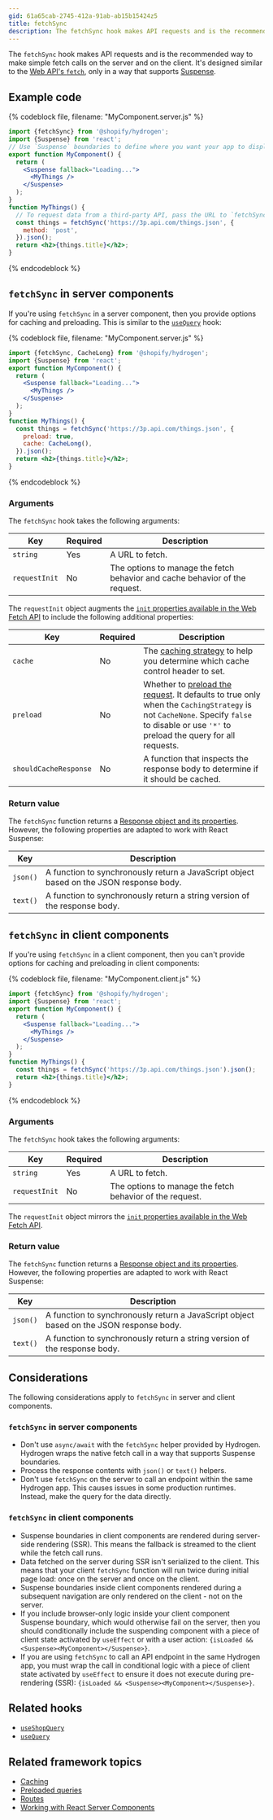 ```yaml
---
gid: 61a65cab-2745-412a-91ab-ab15b15424z5
title: fetchSync
description: The fetchSync hook makes API requests and is the recommended way to make simple fetch calls on the server and on the client.
---
```


The `fetchSync` hook makes API requests and is the recommended way to make simple fetch calls on the server and on the client. It's designed similar to the [Web API's `fetch`](https://developer.mozilla.org/en-US/docs/Web/API/fetch), only in a way that supports [Suspense](https://reactjs.org/docs/concurrent-mode-suspense.html).

## Example code

{% codeblock file, filename: "MyComponent.server.js" %}

```jsx
import {fetchSync} from '@shopify/hydrogen';
import {Suspense} from 'react';
// Use `Suspense` boundaries to define where you want your app to display a loading indicator while your data is being accessed.
export function MyComponent() {
  return (
    <Suspense fallback="Loading...">
      <MyThings />
    </Suspense>
  );
}
function MyThings() {
  // To request data from a third-party API, pass the URL to `fetchSync` along with any arguments.
  const things = fetchSync('https://3p.api.com/things.json', {
    method: 'post',
  }).json();
  return <h2>{things.title}</h2>;
}
```

{% endcodeblock %}

## `fetchSync` in server components

If you're using `fetchSync` in a server component, then you provide options for caching and preloading. This is similar to the [`useQuery`](https://shopify.dev/api/hydrogen/hooks/global/usequery) hook:

{% codeblock file, filename: "MyComponent.server.js" %}

```jsx
import {fetchSync, CacheLong} from '@shopify/hydrogen';
import {Suspense} from 'react';
export function MyComponent() {
  return (
    <Suspense fallback="Loading...">
      <MyThings />
    </Suspense>
  );
}
function MyThings() {
  const things = fetchSync('https://3p.api.com/things.json', {
    preload: true,
    cache: CacheLong(),
  }).json();
  return <h2>{things.title}</h2>;
}
```

{% endcodeblock %}

### Arguments

The `fetchSync` hook takes the following arguments:

| Key           | Required | Description                                                                 |
| ------------- | -------- | --------------------------------------------------------------------------- |
| `string`      | Yes      | A URL to fetch.                                                             |
| `requestInit` | No       | The options to manage the fetch behavior and cache behavior of the request. |

The `requestInit` object augments the [`init` properties available in the Web Fetch API](https://developer.mozilla.org/en-US/docs/Web/API/Request/Request) to include the following additional properties:

| Key                   | Required | Description                                                                                                                                                                                                                                    |
| --------------------- | -------- | ---------------------------------------------------------------------------------------------------------------------------------------------------------------------------------------------------------------------------------------------- |
| `cache`               | No       | The [caching strategy](https://shopify.dev/custom-storefronts/hydrogen/framework/cache#caching-strategies) to help you determine which cache control header to set.                                                                            |
| `preload`             | No       | Whether to [preload the request](https://shopify.dev/custom-storefronts/hydrogen/framework/preloaded-queries). It defaults to true only when the `CachingStrategy` is not `CacheNone`. Specify `false` to disable or use `'*'` to preload the query for all requests. |
| `shouldCacheResponse` | No       | A function that inspects the response body to determine if it should be cached.                                                                                                                                                                |

### Return value

The `fetchSync` function returns a [Response object and its properties](https://developer.mozilla.org/en-US/docs/Web/API/Response). However, the following properties are adapted to work with React Suspense:

| Key        | Description                                                                               |
| ---------- | ----------------------------------------------------------------------------------------- |
| `json()`   | A function to synchronously return a JavaScript object based on the JSON response body.   |
| `text()`   | A function to synchronously return a string version of the response body.                 |

## `fetchSync` in client components

If you're using `fetchSync` in a client component, then you can't provide options for caching and preloading in client components:

{% codeblock file, filename: "MyComponent.client.js" %}

```jsx
import {fetchSync} from '@shopify/hydrogen';
import {Suspense} from 'react';
export function MyComponent() {
  return (
    <Suspense fallback="Loading...">
      <MyThings />
    </Suspense>
  );
}
function MyThings() {
  const things = fetchSync('https://3p.api.com/things.json').json();
  return <h2>{things.title}</h2>;
}
```

{% endcodeblock %}

### Arguments

The `fetchSync` hook takes the following arguments:

| Key           | Required | Description                                              |
| ------------- | -------- | -------------------------------------------------------- |
| `string`      | Yes      | A URL to fetch.                                          |
| `requestInit` | No       | The options to manage the fetch behavior of the request. |

The `requestInit` object mirrors the [`init` properties available in the Web Fetch API](https://developer.mozilla.org/en-US/docs/Web/API/Request/Request).

### Return value

The `fetchSync` function returns a [Response object and its properties](https://developer.mozilla.org/en-US/docs/Web/API/Response). However, the following properties are adapted to work with React Suspense:

| Key        | Description                                                                             |
| ---------- | --------------------------------------------------------------------------------------- |
| `json()`   | A function to synchronously return a JavaScript object based on the JSON response body. |
| `text()`   | A function to synchronously return a string version of the response body.               |

## Considerations

The following considerations apply to `fetchSync` in server and client components.

### `fetchSync` in server components

- Don't use `async/await` with the `fetchSync` helper provided by Hydrogen. Hydrogen wraps the native fetch call in a way that supports Suspense boundaries.
- Process the response contents with `json()` or `text()` helpers.
- Don't use `fetchSync` on the server to call an endpoint within the same Hydrogen app. This causes issues in some production runtimes. Instead, make the query for the data directly.

### `fetchSync` in client components

- Suspense boundaries in client components are rendered during server-side rendering (SSR). This means the fallback is streamed to the client while the fetch call runs.
- Data fetched on the server during SSR isn't serialized to the client. This means that your client `fetchSync` function will run twice during initial page load: once on the server and once on the client.
- Suspense boundaries inside client components rendered during a subsequent navigation are only rendered on the client - not on the server.
- If you include browser-only logic inside your client component Suspense boundary, which would otherwise fail on the server, then you should conditionally include the suspending component with a piece of client state activated by `useEffect` or with a user action: `{isLoaded && <Suspense><MyComponent></Suspense>}`.
- If you are using `fetchSync` to call an API endpoint in the same Hydrogen app, you must wrap the call in conditional logic with a piece of client state activated by `useEffect` to ensure it does not execute during pre-rendering (SSR): `{isLoaded && <Suspense><MyComponent></Suspense>}`.

## Related hooks

- [`useShopQuery`](https://shopify.dev/api/hydrogen/hooks/global/useshopquery)
- [`useQuery`](https://shopify.dev/api/hydrogen/hooks/global/usequery)

## Related framework topics

- [Caching](https://shopify.dev/custom-storefronts/hydrogen/framework/cache)
- [Preloaded queries](https://shopify.dev/custom-storefronts/hydrogen/framework/preloaded-queries)
- [Routes](https://shopify.dev/custom-storefronts/hydrogen/framework/routes)
- [Working with React Server Components](https://shopify.dev/custom-storefronts/hydrogen/framework/work-with-rsc)
